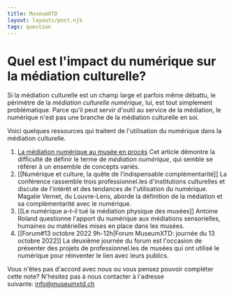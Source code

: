 ```yaml
---
title: MuseumXTD
layout: layouts/post.njk
tags: question
---
```

# Quel est l'impact du numérique sur la médiation culturelle?

Si la médiation culturelle est un champ large et parfois même débattu, le périmètre de la *médiation culturelle numérique*, lui, est tout simplement problématique. Parce qu'il peut servir d'outil au service de la médiation, le numérique n'est pas une branche de la médiation culturelle en soi. 

Voici quelques ressources qui traitent de l'utilisation du numérique dans la médiation culturelle. 

1. [La médiation numérique au musée en procès](https://doi.org/10.4000/rfsic.5592)
   Cet article démontre la difficulté de définir le terme de *médiation numérique*, qui semble se référer à un ensemble de concepts variés.
2. [[Numérique et culture, la quête de l’indispensable complémentarité]]
   La conférence rassemble trois professionnel.les d'institutions culturelles et discute de l'intérêt et des tendances de l'utilisation du numérique. Magalie Vernet, du Louvre-Lens, aborde la définition de la médiation et sa complémentarité avec le numérique.
3. [[Le numérique a-t-il tué la médiation physique des musées]]
   Antoine Roland questionne l'apport du numérique aux médiations sensorielles, humaines ou matérielles mises en place dans les musées.
4. [[Forum#13 octobre 2022 9h-12h|Forum MuseumXTD: journée du 13 octobre 2022]]
   La deuxième journée du forum est l'occasion de présenter des projets de professionnel.les de musées qui ont utilisé le numérique pour réinventer le lien avec leurs publics.  
   
 
Vous n'êtes pas d'accord avec nous ou vous pensez pouvoir compléter cette note? N'hésitez pas à nous contacter à l'adresse suivante: [info@museumxtd.ch](mailto:info@museumxtd.ch)